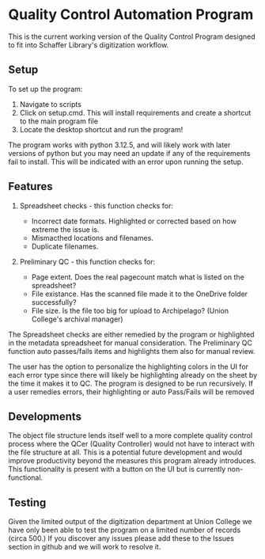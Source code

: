 # Quality Control Automation Program

This is the current working version of the Quality Control Program designed to fit into Schaffer Library's digitization workflow.

## Setup

To set up the program:

1. Navigate to scripts
2. Click on setup.cmd. This will install requirements and create a shortcut to the main program file
3. Locate the desktop shortcut and run the program!

The program works with python 3.12.5, and will likely work with later versions of python but you may need an update if any of the requirements fail to install. This will be indicated with an error upon running the setup.

## Features

1. Spreadsheet checks - this function checks for:
    * Incorrect date formats. Highlighted or corrected based on how extreme the issue is.
    * Mismacthed locations and filenames.
    * Duplicate filenames.

2. Preliminary QC - this function checks for:
    * Page extent. Does the real pagecount match what is listed on the spreadsheet?
    * File existance. Has the scanned file made it to the OneDrive folder successfully?
    * File size. Is the file too big for upload to Archipelago? (Union College's archival manager)

The Spreadsheet checks are either remedied by the program or highlighted in the metadata spreadsheet for manual consideration. The Preliminary QC function auto passes/fails items and highlights them also for manual review.

The user has the option to personalize the highlighting colors in the UI for each error type since there will likely be highlighting already on the sheet by the time it makes it to QC. The program is designed to be run recursively. If a user remedies errors, their highlighting or auto Pass/Fails will be removed

## Developments

The object file structure lends itself well to a more complete quality control process where the QCer (Quality Controller) would not have to interact with the file structure at all. This is a potential future development and would improve productivity beyond the measures this program already introduces. This functionality is present with a button on the UI but is currently non-functional.

## Testing

Given the limited output of the digitization department at Union College we have only been able to test the program on a limited number of records (circa 500.) If you discover any issues please add these to the Issues section in github and we will work to resolve it.